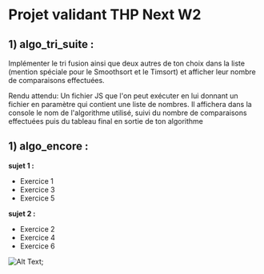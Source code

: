 # Projet validant THP Next W2

## 1) algo_tri_suite :
   
Implémenter le tri fusion ainsi que deux autres de ton choix dans la liste (mention spéciale pour le Smoothsort et le Timsort) et afficher leur nombre de comparaisons effectuées.

Rendu attendu:
Un fichier JS que l'on peut exécuter en lui donnant un fichier en paramètre qui contient une liste de nombres. Il affichera dans la console le nom de l'algorithme utilisé, suivi du nombre de comparaisons effectuées puis du tableau final en sortie de ton algorithme

## 1) algo_encore :
   
  __sujet 1 :__
  - Exercice 1 
  - Exercice 3
  - Exercice 5

  __sujet 2 :__
  - Exercice 2
  - Exercice 4
  - Exercice 6

![Alt Text](https://media.giphy.com/media/G3Wfea8vbpQK4/giphy.gif);

